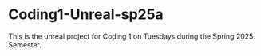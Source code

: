 # Coding1-Unreal-sp25a
This is the unreal project for Coding 1 on Tuesdays during the Spring 2025 Semester.
